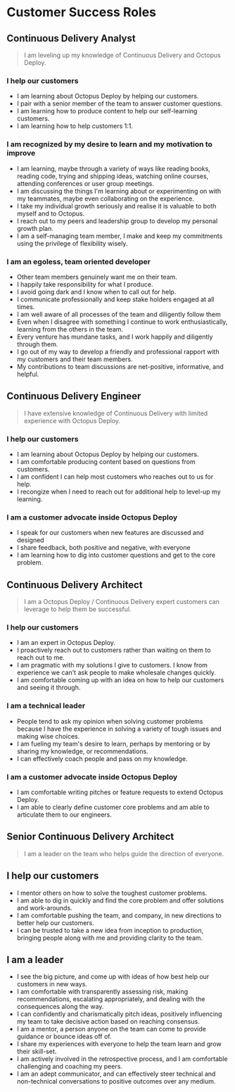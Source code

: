 # Customer Success Roles

## Continuous Delivery Analyst

> I am leveling up my knowledge of Continuous Delivery and Octopus Deploy.

### I help our customers
- I am learning about Octopus Deploy by helping our customers.
- I pair with a senior member of the team to answer customer questions.
- I am learning how to produce content to help our self-learning customers.
- I am learning how to help customers 1:1.

### I am recognized by my desire to learn and my motivation to improve
- I am learning, maybe through a variety of ways like reading books, reading code, trying and shipping ideas, watching online courses, attending conferences or user group meetings.
- I am discussing the things I'm learning about or experimenting on with my teammates, maybe even collaborating on the experience.
- I take my individual growth seriously and realise it is valuable to both myself and to Octopus.
- I reach out to my peers and leadership group to develop my personal growth plan.
- I am a self-managing team member, I make and keep my commitments using the privilege of flexibility wisely.

### I am an egoless, team oriented developer
- Other team members genuinely want me on their team.
- I happily take responsibility for what I produce.
- I avoid going dark and I know when to call out for help.
- I communicate professionally and keep stake holders engaged at all times.
- I am well aware of all processes of the team and diligently follow them
- Even when I disagree with something I continue to work enthusiastically, learning from the others in the team.
- Every venture has mundane tasks, and I work happily and diligently through them.
- I go out of my way to develop a friendly and professional rapport with my customers and their team members.
- My contributions to team discussions are net-positive, informative, and helpful.

## Continuous Delivery Engineer

> I have extensive knowledge of Continuous Delivery with limited experience with Octopus Deploy.

### I help our customers
- I am learning about Octopus Deploy by helping our customers.
- I am comfortable producing content based on questions from customers.
- I am confident I can help most customers who reaches out to us for help. 
- I recongize when I need to reach out for additional help to level-up my learning.

### I am a customer advocate inside Octopus Deploy
- I speak for our customers when new features are discussed and designed
- I share feedback, both positive and negative, with everyone
- I am learning how to dig into customer questions and get to the core problem.

## Continuous Delivery Architect

> I am a Octopus Deploy / Continuous Delivery expert customers can leverage to help them be successful.

### I help our customers
- I am an expert in Octopus Deploy.  
- I proactively reach out to customers rather than waiting on them to reach out to me.
- I am pragmatic with my solutions I give to customers.  I know from experience we can't ask people to make wholesale changes quickly.
- I am comfortable coming up with an idea on how to help our customers and seeing it through.

### I am a technical leader
- People tend to ask my opinion when solving customer problems because I have the experience in solving a variety of tough issues and making wise choices.
- I am fueling my team's desire to learn, perhaps by mentoring or by sharing my knowledge, or recommendations.
- I can effectively coach people and pass on my knowledge.

### I am a customer advocate inside Octopus Deploy
- I am comfortable writing pitches or feature requests to extend Octopus Deploy.
- I am able to clearly define customer core problems and am able to articulate them to our engineers.

## Senior Continuous Delivery Architect

> I am a leader on the team who helps guide the direction of everyone.

## I help our customers
- I mentor others on how to solve the toughest customer problems.
- I am able to dig in quickly and find the core problem and offer solutions and work-arounds.
- I am comfortable pushing the team, and company, in new directions to better help our customers.
- I can be trusted to take a new idea from inception to production, bringing people along with me and providing clarity to the team.

## I am a leader
- I see the big picture, and come up with ideas of how best help our customers in new ways.
- I am comfortable with transparently assessing risk, making recommendations, escalating appropriately, and dealing with the consequences along the way.
- I can confidently and charismatically pitch ideas, positively influencing my team to take decisive action based on reaching consensus.
- I am a mentor, a person anyone on the team can come to provide guidance or bounce ideas off of.
- I share my experiences with everyone to help the team learn and grow their skill-set.
- I am actively involved in the retrospective process, and I am comfortable challenging and coaching my peers.
- I am an adept communicator, and can effectively steer technical and non-technical conversations to positive outcomes over any medium.
